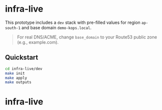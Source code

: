 # infra-live
This prototype includes a `dev` stack with pre-filled values for region `ap-south-1` and base domain `demo-kops.local`.
> For real DNS/ACME, change `base_domain` to your Route53 public zone (e.g., example.com).

## Quickstart
```bash
cd infra-live/dev
make init
make apply
make outputs
```
# infra-live
